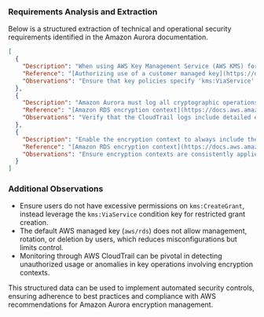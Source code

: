 ### Requirements Analysis and Extraction

Below is a structured extraction of technical and operational security requirements identified in the Amazon Aurora documentation.

```json
[
  {
    "Description": "When using AWS Key Management Service (AWS KMS) for encrypted DB clusters in Amazon Aurora, users must manage permissions via key policies or IAM policies to create grants and describe keys using 'kms:CreateGrant' and 'kms:DescribeKey'.",
    "Reference": "[Authorizing use of a customer managed key](https://docs.aws.amazon.com/AmazonRDS/latest/AuroraUserGuide/Overview.Encryption.Keys.html)",
    "Observations": "Ensure that key policies specify 'kms:ViaService' conditions to limit key usage to Aurora services with the format `rds.<region>.amazonaws.com`."
  },
  {
    "Description": "Amazon Aurora must log all cryptographic operations involving AWS KMS keys in AWS CloudTrail, ensuring transparency in key usage with encrypted context metadata.",
    "Reference": "[Amazon RDS encryption context](https://docs.aws.amazon.com/AmazonRDS/latest/AuroraUserGuide/Overview.Encryption.Keys.html)",
    "Observations": "Verify that the CloudTrail logs include detailed encryption context metadata to identify DB clusters and EBS volumes associated with KMS key usage."
  },
  {
    "Description": "Enable the encryption context to always include the DB cluster ID and Amazon EBS volume ID in encryption operations using KMS keys with Amazon Aurora and associated services.",
    "Reference": "[Amazon RDS encryption context](https://docs.aws.amazon.com/AmazonRDS/latest/AuroraUserGuide/Overview.Encryption.Keys.html)",
    "Observations": "Ensure encryption contexts are consistently applied to encryption and decryption operations to avoid failures and maintain data integrity."
  }
]
```

### Additional Observations
- Ensure users do not have excessive permissions on `kms:CreateGrant`, instead leverage the `kms:ViaService` condition key for restricted grant creation.
- The default AWS managed key (`aws/rds`) does not allow management, rotation, or deletion by users, which reduces misconfigurations but limits control.
- Monitoring through AWS CloudTrail can be pivotal in detecting unauthorized usage or anomalies in key operations involving encryption contexts.

This structured data can be used to implement automated security controls, ensuring adherence to best practices and compliance with AWS recommendations for Amazon Aurora encryption management.